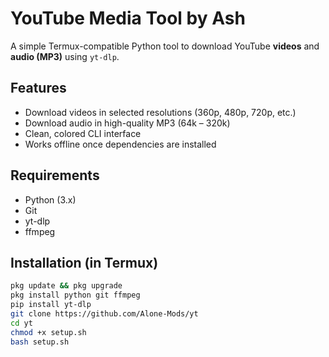 # YouTube Media Tool by Ash

A simple Termux-compatible Python tool to download YouTube **videos** and **audio (MP3)** using `yt-dlp`.

## Features

- Download videos in selected resolutions (360p, 480p, 720p, etc.)
- Download audio in high-quality MP3 (64k – 320k)
- Clean, colored CLI interface
- Works offline once dependencies are installed

## Requirements

- Python (3.x)
- Git
- yt-dlp
- ffmpeg

## Installation (in Termux)

```bash
pkg update && pkg upgrade
pkg install python git ffmpeg
pip install yt-dlp
git clone https://github.com/Alone-Mods/yt
cd yt
chmod +x setup.sh
bash setup.sh
